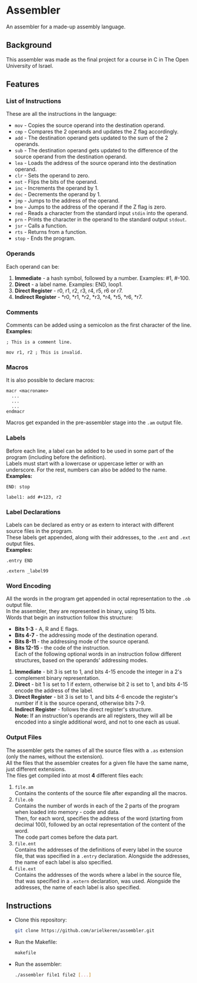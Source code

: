 # Assembler

An assembler for a made-up assembly language.

## Background

This assembler was made as the final project for a course in C in The Open University of Israel.

## Features

### List of Instructions

These are all the instructions in the language:<br>
- `mov` - Copies the source operand into the destination operand.
- `cmp` - Compares the 2 operands and updates the Z flag accordingly.
- `add` - The destination operand gets updated to the sum of the 2 operands.
- `sub` - The destination operand gets updated to the difference of the source operand from the destination operand.
- `lea` - Loads the address of the source operand into the destination operand.
- `clr` - Sets the operand to zero.
- `not` - Flips the bits of the operand.
- `inc` - Increments the operand by 1.
- `dec` - Decrements the operand by 1.
- `jmp` - Jumps to the address of the operand.
- `bne` - Jumps to the address of the operand if the Z flag is zero.
- `red` - Reads a character from the standard input `stdin` into the operand.
- `prn` - Prints the character in the operand to the standard output `stdout`.
- `jsr` - Calls a function.
- `rts` - Returns from a function.
- `stop` - Ends the program.

### Operands

Each operand can be:
1. **Immediate** - a hash symbol, followed by a number. Examples: #1, #-100.
2. **Direct** - a label name. Examples: END, loop1.
3. **Direct Register** - r0, r1, r2, r3, r4, r5, r6 or r7.
4. **Indirect Register** - *r0, *r1, *r2, *r3, *r4, *r5, *r6, *r7.

### Comments

Comments can be added using a semicolon as the first character of the line.<br>
**Examples:**
```
; This is a comment line.
```
```
mov r1, r2 ; This is invalid.
```

### Macros

It is also possible to declare macros:
```
macr <macroname>
  ...
  ...
  ...
endmacr
```
Macros get expanded in the pre-assembler stage into the `.am` output file.

### Labels

Before each line, a label can be added to be used in some part of the program (including before the definition).<br>
Labels must start with a lowercase or uppercase letter or with an underscore. For the rest, numbers can also be added to the name.<br>
**Examples:**
```
END: stop
```
```
label1: add #+123, r2
```

### Label Declarations

Labels can be declared as entry or as extern to interact with different source files in the program.<br>
These labels get appended, along with their addresses, to the `.ent` and `.ext` output files.<br>
**Examples:**
```
.entry END
```
```
.extern _label99
```

### Word Encoding

All the words in the program get appended in octal representation to the `.ob` output file.<br>
In the assembler, they are represented in binary, using 15 bits.<br>
Words that begin an instruction follow this structure:<br>
- **Bits 1-3** - A, R and E flags.
- **Bits 4-7** - the addressing mode of the destination operand.
- **Bits 8-11** - the addressing mode of the source operand.
- **Bits 12-15** - the code of the instruction.<br>
Each of the following optional words in an instruction follow different structures, based on the operands' addressing modes.<br>
1. **Immediate** - bit 3 is set to 1, and bits 4-15 encode the integer in a 2's complement binary representation.
2. **Direct** - bit 1 is set to 1 if extern, otherwise bit 2 is set to 1, and bits 4-15 encode the address of the label.
3. **Direct Register** - bit 3 is set to 1, and bits 4-6 encode the register's number if it is the source operand, otherwise bits 7-9.
4. **Indirect Register** - follows the direct register's structure.<br>
**Note:** If an instruction's operands are all registers, they will all be encoded into a single additional word, and not to one each as usual.

### Output Files

The assembler gets the names of all the source files with a `.as` extension (only the names, without the extension).<br>
All the files that the assembler creates for a given file have the same name, just different extensions.<br>
The files get compiled into at most **4** different files each:
1. `file.am`<br>
  Contains the contents of the source file after expanding all the macros.
2. `file.ob`<br>
  Contains the number of words in each of the 2 parts of the program when loaded into memory - code and data.<br>
  Then, for each word, specifies the address of the word (starting from decimal 100), followed by an octal representation of the content of the word.<br>
  The code part comes before the data part.
3. `file.ent`<br>
  Contains the addresses of the definitions of every label in the source file, that was specified in a `.entry` declaration.
  Alongside the addresses, the name of each label is also specified.
4. `file.ext`<br>
  Contains the addresses of the words where a label in the source file, that was specified in a `.extern` declaration, was used.
  Alongside the addresses, the name of each label is also specified.

## Instructions

- Clone this repository:
   ```bash
   git clone https://github.com/arielkeren/assembler.git
   ```
- Run the Makefile:
   ```bash
   makefile
   ```
- Run the assembler:
   ```bash
   ./assembler file1 file2 [...]
   ```
